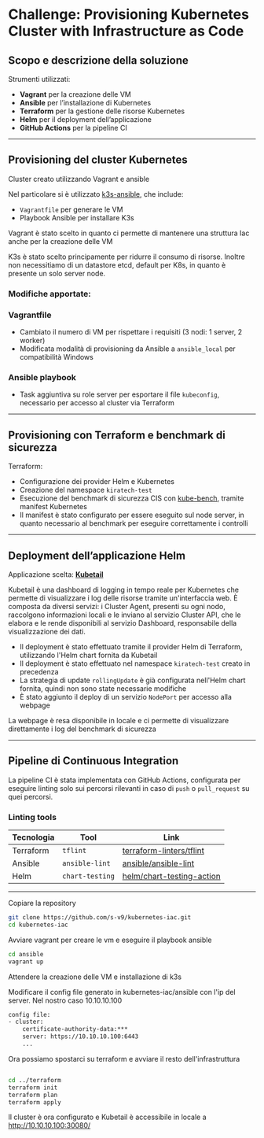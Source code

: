 # Challenge: Provisioning Kubernetes Cluster with Infrastructure as Code

## Scopo e descrizione della soluzione

Strumenti utilizzati:

- **Vagrant** per la creazione delle VM  
- **Ansible** per l’installazione di Kubernetes  
- **Terraform** per la gestione delle risorse Kubernetes  
- **Helm** per il deployment dell’applicazione  
- **GitHub Actions** per la pipeline CI  

---

## Provisioning del cluster Kubernetes
Cluster creato utilizzando Vagrant e ansible

Nel particolare si è utilizzato [k3s-ansible](https://github.com/k3s-io/k3s-ansible), che include:

- `Vagrantfile` per generare le VM  
- Playbook Ansible per installare K3s

Vagrant è stato scelto in quanto ci permette di mantenere una struttura
Iac anche per la creazione delle VM

K3s è stato scelto principamente per ridurre il consumo di risorse. Inoltre non necessitiamo di un datastore etcd, 
default per K8s, in quanto è presente un solo server node.
### Modifiche apportate:

### Vagrantfile

- Cambiato il numero di VM per rispettare i requisiti (3 nodi: 1 server, 2 worker)  
- Modificata modalità di provisioning da Ansible a `ansible_local` per compatibilità Windows  

### Ansible playbook

- Task aggiuntiva su role server per esportare il file `kubeconfig`, necessario per accesso al cluster via Terraform  


---

## Provisioning con Terraform e benchmark di sicurezza

Terraform:

- Configurazione dei provider Helm e Kubernetes  
- Creazione del namespace `kiratech-test`  
- Esecuzione del benchmark di sicurezza CIS con [kube-bench](https://github.com/aquasecurity/kube-bench), tramite manifest Kubernetes  
- Il manifest è stato configurato per essere eseguito sul node server, in quanto necessario al benchmark per eseguire correttamente i controlli  

---

## Deployment dell’applicazione Helm

Applicazione scelta: **[Kubetail](https://github.com/kubetail-org/kubetail)**

Kubetail è una dashboard di logging in tempo reale per Kubernetes che permette di visualizzare i log delle risorse tramite un'interfaccia web. 
È composta da diversi servizi: i Cluster Agent, presenti su ogni nodo, raccolgono informazioni locali e le inviano al servizio Cluster API, 
che le elabora e le rende disponibili al servizio Dashboard, responsabile della visualizzazione dei dati.
- Il deployment è stato effettuato tramite il provider Helm di Terraform, utilizzando l'Helm chart fornita da Kubetail
- Il deployment è stato effettuato nel namespace `kiratech-test` creato in precedenza
- La strategia di update `rollingUpdate` è già configurata nell'Helm chart fornita, quindi non sono state necessarie modifiche  
- È stato aggiunto il deploy di un servizio `NodePort` per accesso alla webpage  

La webpage è resa disponibile in locale  e ci permette di visualizzare direttamente i log del benchmark di sicurezza

---

## Pipeline di Continuous Integration

La pipeline CI è stata implementata con GitHub Actions, configurata per eseguire linting solo sui percorsi rilevanti in caso di `push` o `pull_request` su quei percorsi.

### Linting tools

| Tecnologia | Tool             | Link                                                                 |
|------------|------------------|----------------------------------------------------------------------|
| Terraform  | `tflint`         | [terraform-linters/tflint](https://github.com/terraform-linters/tflint) |
| Ansible    | `ansible-lint`   | [ansible/ansible-lint](https://github.com/ansible/ansible-lint)         |
| Helm       | `chart-testing`  | [helm/chart-testing-action](https://github.com/helm/chart-testing-action) |

---

 Copiare la repository
```bash
git clone https://github.com/s-v9/kubernetes-iac.git
cd kubernetes-iac
```
Avviare vagrant per creare le vm e eseguire il playbook ansible
```bash
cd ansible
vagrant up
```
Attendere la creazione delle VM e installazione di k3s

Modificare il config file generato in kubernetes-iac/ansible con l'ip del server.
Nel nostro caso 10.10.10.100
```bash
config file:
- cluster:
    certificate-authority-data:***
    server: https://10.10.10.100:6443
    ...
```
Ora possiamo spostarci su terraform e avviare il resto dell'infrastruttura
```bash

cd ../terraform
terraform init
terraform plan
terraform apply
```
Il cluster è ora configurato e Kubetail è accessibile in locale a http://10.10.10.100:30080/